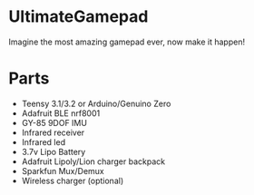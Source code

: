 # UltimateGamepad
Imagine the most amazing gamepad ever, now make it happen!


# Parts
* Teensy 3.1/3.2 or Arduino/Genuino Zero
* Adafruit BLE nrf8001
* GY-85 9DOF IMU
* Infrared receiver
* Infrared led
* 3.7v Lipo Battery
* Adafruit Lipoly/Lion charger backpack
* Sparkfun Mux/Demux
* Wireless charger (optional)
